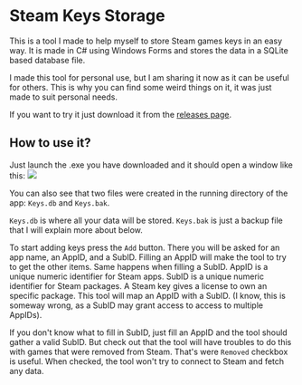 # Steam Keys Storage
This is a tool I made to help myself to store Steam games keys in an easy way. It is made in C# using Windows Forms and stores the data in 
a SQLite based database file.

I made this tool for personal use, but I am sharing it now as it can be useful for others. This is why you can find some weird things on 
it, it was just made to suit personal needs.

If you want to try it just download it from the [releases page](https://github.com/jaks97/Steam-Keys-Storage/releases/latest).

## How to use it?
Just launch the .exe you have downloaded and it should open a window like this:
![](https://i.imgur.com/m1Ms1As.png)

You can also see that two files were created in the running directory of the app: `Keys.db` and `Keys.bak`.

`Keys.db` is where all your data will be stored. `Keys.bak` is just a backup file that I will explain more about below.

To start adding keys press the `Add` button. There you will be asked for an app name, an AppID, and a SubID. Filling an AppID will make the
tool to try to get the other items. Same happens when filling a SubID. AppID is a unique numeric identifier for Steam apps. SubID is a 
unique numeric identifier for Steam packages. A Steam key gives a license to own an specific package. This tool will map an AppID with a SubID. (I know, this is someway wrong, as a SubID may grant access to
access to multiple AppIDs).

If you don't know what to fill in SubID, just fill an AppID and the tool should gather a valid SubID. But check out that the tool will have
troubles to do this with games that were removed from Steam. That's were `Removed` checkbox is useful. When checked, the tool won't try to
connect to Steam and fetch any data.

